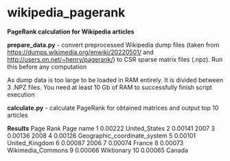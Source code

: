 # wikipedia_pagerank

**PageRank calculation for Wikipedia articles**

**prepare_data.py** - convert preprocessed Wikipedia dump files (taken from https://dumps.wikimedia.org/enwiki/20220501/ and http://users.on.net/~henry/pagerank/) to CSR sparse matrix files (.npz). Run this before any computation

As dump data is too large to be loaded in RAM entirely. It is divided between 3 .NPZ files. You need at least 10 Gb of RAM to successfully finish script execution

**calculate.py** - calculate PageRank for obtained matrices and output top 10 articles

**Results**
       Page Rank  Page name
  1    0.00222    United_States
  2    0.00141    2007
  3    0.00136    2008
  4    0.00126    Geographic_coordinate_system
  5    0.00101    United_Kingdom
  6    0.00087    2006
  7    0.00074    France
  8    0.00073    Wikimedia_Commons
  9    0.00066    Wiktionary
 10    0.00065    Canada
